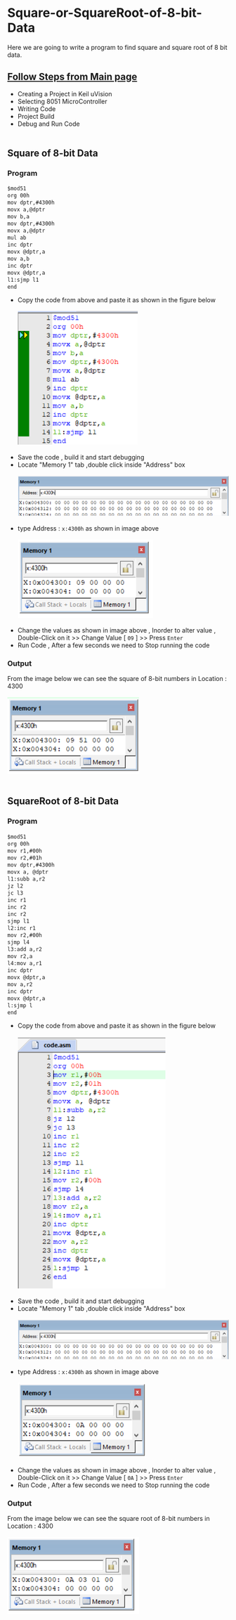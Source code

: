 # Square-or-SquareRoot-of-8-bit-Data
Here we are going to write a program to find square and square root of 8 bit data.
## <a href="https://github.com/pscretn/8051-Programming-Using-Keil-uVision">Follow Steps from Main page</a>
* Creating a Project in Keil uVision
* Selecting 8051 MicroController
* Writing Code
* Project Build
* Debug and Run Code<br><br>
## Square of 8-bit Data
 ### Program
 ```Assembly
$mod51
org 00h
mov dptr,#4300h
movx a,@dptr
mov b,a
mov dptr,#4300h
movx a,@dptr
mul ab
inc dptr
movx @dptr,a
mov a,b
inc dptr
movx @dptr,a
l1:sjmp l1
end
```
* Copy the code from above and paste it as shown in the figure below<br><br>
![](/images/im8.png) <br><br>
 * Save the code , build it and start debugging<br>
* Locate "Memory 1" tab ,double click inside "Address" box<br><br>
![](/images/img16.png) <br><br>
* type Address : ```x:4300h``` as shown in image above<br><br>
![](/images/im9.png) <br><br>
* Change the values as shown in image above , Inorder to alter value , Double-Click on it >> Change Value [ `09` ] >> Press `Enter`
*  Run Code , After a few seconds we need to Stop running the code
### Output
From the image below we can see the square of 8-bit numbers in Location : 4300 <br><br>
![](/images/im10.png) <br><br>
## SquareRoot of 8-bit Data
 ### Program
 ```Assembly
$mod51
org 00h
mov r1,#00h
mov r2,#01h
mov dptr,#4300h
movx a, @dptr
l1:subb a,r2
jz l2
jc l3
inc r1
inc r2
inc r2
sjmp l1
l2:inc r1
mov r2,#00h
sjmp l4
l3:add a,r2
mov r2,a
l4:mov a,r1
inc dptr
movx @dptr,a
mov a,r2
inc dptr
movx @dptr,a
l:sjmp l
end
```
* Copy the code from above and paste it as shown in the figure below<br><br>
![](/images/im5.png) <br><br>
 * Save the code , build it and start debugging<br>
* Locate "Memory 1" tab ,double click inside "Address" box<br><br>
![](/images/img16.png) <br><br>
* type Address : ```x:4300h``` as shown in image above<br><br>
![](/images/im6.png) <br><br>
* Change the values as shown in image above , Inorder to alter value , Double-Click on it >> Change Value [ `0A` ] >> Press `Enter`
*  Run Code , After a few seconds we need to Stop running the code
### Output
From the image below we can see the square root of 8-bit numbers in Location : 4300 <br><br>
![](/images/im7.png) <br><br>
